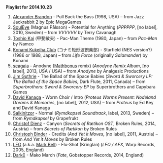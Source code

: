 **Playlist for 2014.10.23**

1. [Alexander Brandon](http://musicbrainz.org/artist/21848b19-5a20-4a58-b168-0b5f95524cdc) - Pull Back the Bass (1998, USA) – from Jazz Jackrabbit 2 by Epic MegaGames
1. [SoulEye](http://musicbrainz.org/artist/573fd3e2-3f61-4329-a6c1-89e20620b0b9) (Magnus Pålsson) - Potential for Anything (_PPPPPP_, [no label], 2010, Sweden) – from _VVVVVV_ by Terry Cavanagh
1. [Toshio Kai](http://musicbrainz.org/artist/4013e742-5e9f-4ffd-a0a5-6aa9340dfa67) (甲斐敏夫) - Pac-Man Theme (1980, Japan) – from _Pac-Man_ by Namco 
1. [Konami Kukeiha Club](http://musicbrainz.org/artist/0fcb6831-ff9a-47ff-a509-45f267aa8c21) (コナミ矩形波倶楽部) - Starfield (NES version?) (1986 or 1988, Japan) – from _Life Force_ (originally _Salamander_) by Konami
1. [seagaia](http://musicbrainz.org/artist/d420cd2d-647f-4d4c-8316-b606848e41ab) - Anodyne ([Mathbonus](http://musicbrainz.org/artist/efbfaaa6-879f-4867-aac3-c95a56131942) remix) (_Anodyne Remix Album_, [no label], 2013, USA / USA) – from _Anodyne_ by Analgesic Productions
1. [Jim Guthrie](http://musicbrainz.org/artist/25869023-8509-4926-aefd-1f84c188cf3d) - The Ballad of the Space Babies (_Sword & Sworcery LP: The Ballad of the Space Babies_, Dark Flute, 2011, Canada) – from _Superbrothers: Sword & Sworcery EP_ by Superbrothers and Capybara Games
1. [David Kanaga](http://musicbrainz.org/artist/e43df30e-4566-41fa-91f8-e3393374ce93) - Worm Choir / Intro (_Proteus Worms Present: Nodeland Dreams & Memories_, [no label], 2012, USA) – from _Proteus_ by Ed Key and David Kanaga
1. [Salkinitzor](http://musicbrainz.org/artist/decd5302-d0af-43f5-a22a-eaa7ed61fd56) - Normal (_Rymdkapsel Soundtrack_, label, 2013, Sweden) – from _Rymdkapsel_ by Grapefrukt
1. [Christof Dienz](http://musicbrainz.org/artist/bf307918-689e-4f9b-a0a7-6716e2780174) - Canyon (_Secrets of Rætikon OST_, Broken Rules, 2014, Austria) – from _Secrets of Rætikon_ by Broken Rules
1. [Christoph Binder](http://musicbrainz.org/artist/40079d2f-713a-4ccc-881a-60cef0f3dcd8) - Credits (_And Yet it Moves_, [no label], 2011, Austria) – from _And Yet it Moves_ by Broken Rules
1. [LFO](http://musicbrainz.org/artist/e6d0179f-b899-4563-b6c6-88715aaae0b8) (a.k.a. [Mark Bell](http://musicbrainz.org/artist/22600474-07c1-4557-9d1a-1c919a2d085e)) - Flu-Shot (Kringlan) (_LFO / AFX_, Warp Records, 2005, England)
1. [Dark0](http://musicbrainz.org/artist/cd11afeb-39f1-4e8a-a370-4b2dc6ad15c9) - Mako March (_Fate_,  Gobstopper Records, 2014, England)
